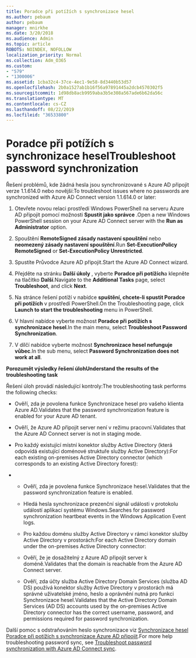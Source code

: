 ```yaml
---
title: Poradce při potížích s synchronizace hesel
ms.author: pebaum
author: pebaum
manager: mnirkhe
ms.date: 3/20/2018
ms.audience: Admin
ms.topic: article
ROBOTS: NOINDEX, NOFOLLOW
localization_priority: Normal
ms.collection: Adm_O365
ms.custom:
- "579"
- "1300006"
ms.assetid: 1cba32c4-37ce-4ec1-9e58-8d3440b53d57
ms.openlocfilehash: 2b0a1527ab1b16f56a97891445a2dcb4570302f5
ms.sourcegitcommit: 1d98db8acb9959aba3b5e308a567ade6b62da56c
ms.translationtype: MT
ms.contentlocale: cs-CZ
ms.lasthandoff: 08/22/2019
ms.locfileid: "36533800"
---
```

# <a name="troubleshoot-password-synchronization"></a><span data-ttu-id="fe429-102">Poradce při potížích s synchronizace hesel</span><span class="sxs-lookup"><span data-stu-id="fe429-102">Troubleshoot password synchronization</span></span>

<span data-ttu-id="fe429-103">Řešení problémů, kde žádná hesla jsou synchronizované s Azure AD připojit verze 1.1.614.0 nebo novější:</span><span class="sxs-lookup"><span data-stu-id="fe429-103">To troubleshoot issues where no passwords are synchronized with Azure AD Connect version 1.1.614.0 or later:</span></span>
  
1. <span data-ttu-id="fe429-104">Otevřete novou relaci prostředí Windows PowerShell na serveru Azure AD připojit pomocí možnosti **Spustit jako správce** .</span><span class="sxs-lookup"><span data-stu-id="fe429-104">Open a new Windows PowerShell session on your Azure AD Connect server with the **Run as Administrator** option.</span></span>

2. <span data-ttu-id="fe429-105">Spouštění **RemoteSigned zásady nastavení spouštění** nebo **neomezený zásady nastavení spouštění**.</span><span class="sxs-lookup"><span data-stu-id="fe429-105">Run **Set-ExecutionPolicy RemoteSigned** or **Set-ExecutionPolicy Unrestricted**.</span></span>

3. <span data-ttu-id="fe429-106">Spustíte Průvodce Azure AD připojit.</span><span class="sxs-lookup"><span data-stu-id="fe429-106">Start the Azure AD Connect wizard.</span></span>

4. <span data-ttu-id="fe429-107">Přejděte na stránku **Další úkoly** , vyberte **Poradce při potížích**a klepněte na tlačítko **Další**.</span><span class="sxs-lookup"><span data-stu-id="fe429-107">Navigate to the **Additional Tasks** page, select **Troubleshoot**, and click **Next**.</span></span>

5. <span data-ttu-id="fe429-108">Na stránce řešení potíží v nabídce **spuštění, chcete-li spustit Poradce při potížích** v prostředí PowerShell.</span><span class="sxs-lookup"><span data-stu-id="fe429-108">On the Troubleshooting page, click **Launch to start the troubleshooting** menu in PowerShell.</span></span>

6. <span data-ttu-id="fe429-109">V hlavní nabídce vyberte možnost **Poradce při potížích s synchronizace hesel**.</span><span class="sxs-lookup"><span data-stu-id="fe429-109">In the main menu, select **Troubleshoot Password Synchronization**.</span></span>

7. <span data-ttu-id="fe429-110">V dílčí nabídce vyberte možnost **Synchronizace hesel nefunguje vůbec**.</span><span class="sxs-lookup"><span data-stu-id="fe429-110">In the sub menu, select **Password Synchronization does not work at all**.</span></span>

<span data-ttu-id="fe429-111">**Porozumět výsledky řešení úloh**</span><span class="sxs-lookup"><span data-stu-id="fe429-111">**Understand the results of the troubleshooting task**</span></span>
  
<span data-ttu-id="fe429-112">Řešení úloh provádí následující kontroly:</span><span class="sxs-lookup"><span data-stu-id="fe429-112">The troubleshooting task performs the following checks:</span></span>
  
- <span data-ttu-id="fe429-113">Ověří, zda je povolena funkce Synchronizace hesel pro vašeho klienta Azure AD.</span><span class="sxs-lookup"><span data-stu-id="fe429-113">Validates that the password synchronization feature is enabled for your Azure AD tenant.</span></span>

- <span data-ttu-id="fe429-114">Ověří, že Azure AD připojit server není v režimu pracovní.</span><span class="sxs-lookup"><span data-stu-id="fe429-114">Validates that the Azure AD Connect server is not in staging mode.</span></span>

- <span data-ttu-id="fe429-115">Pro každý existující místní konektor služby Active Directory (která odpovídá existující doménové struktuře služby Active Directory):</span><span class="sxs-lookup"><span data-stu-id="fe429-115">For each existing on-premises Active Directory connector (which corresponds to an existing Active Directory forest):</span></span>

- 
  - <span data-ttu-id="fe429-116">Ověří, zda je povolena funkce Synchronizace hesel.</span><span class="sxs-lookup"><span data-stu-id="fe429-116">Validates that the password synchronization feature is enabled.</span></span>

  - <span data-ttu-id="fe429-117">Hledá hesla synchronizace prezenční signál události v protokolu událostí aplikací systému Windows.</span><span class="sxs-lookup"><span data-stu-id="fe429-117">Searches for password synchronization heartbeat events in the Windows Application Event logs.</span></span>

  - <span data-ttu-id="fe429-118">Pro každou doménu služby Active Directory v rámci konektor služby Active Directory v prostorách:</span><span class="sxs-lookup"><span data-stu-id="fe429-118">For each Active Directory domain under the on-premises Active Directory connector:</span></span>

  - <span data-ttu-id="fe429-119">Ověří, že je dosažitelný z Azure AD připojit server k doméně.</span><span class="sxs-lookup"><span data-stu-id="fe429-119">Validates that the domain is reachable from the Azure AD Connect server.</span></span>

  - <span data-ttu-id="fe429-120">Ověří, zda účty služba Active Directory Domain Services (služba AD DS) používá konektor služby Active Directory v prostorách má správné uživatelské jméno, heslo a oprávnění nutná pro funkci Synchronizace hesel.</span><span class="sxs-lookup"><span data-stu-id="fe429-120">Validates that the Active Directory Domain Services (AD DS) accounts used by the on-premises Active Directory connector has the correct username, password, and permissions required for password synchronization.</span></span>

<span data-ttu-id="fe429-121">Další pomoc s odstraňováním heslo synchronizace viz [Synchronizace hesel Poradce při potížích s synchronizace Azure AD připojit](https://docs.microsoft.com/azure/active-directory/connect/active-directory-aadconnectsync-troubleshoot-password-synchronization).</span><span class="sxs-lookup"><span data-stu-id="fe429-121">For more help troubleshooting password sync, see [Troubleshoot password synchronization with Azure AD Connect sync](https://docs.microsoft.com/azure/active-directory/connect/active-directory-aadconnectsync-troubleshoot-password-synchronization).</span></span>
  